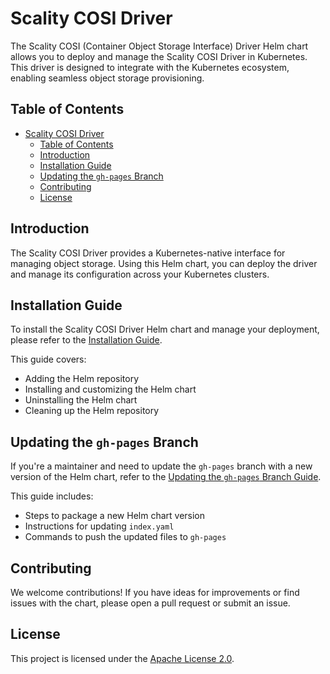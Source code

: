 # Scality COSI Driver

The Scality COSI (Container Object Storage Interface) Driver Helm chart allows you to deploy and manage the Scality COSI Driver in Kubernetes. This driver is designed to integrate with the Kubernetes ecosystem, enabling seamless object storage provisioning.

## Table of Contents

- [Scality COSI Driver](#scality-cosi-driver)
  - [Table of Contents](#table-of-contents)
  - [Introduction](#introduction)
  - [Installation Guide](#installation-guide)
  - [Updating the `gh-pages` Branch](#updating-the-gh-pages-branch)
  - [Contributing](#contributing)
  - [License](#license)

## Introduction

The Scality COSI Driver provides a Kubernetes-native interface for managing object storage. Using this Helm chart, you can deploy the driver and manage its configuration across your Kubernetes clusters.

## Installation Guide

To install the Scality COSI Driver Helm chart and manage your deployment, please refer to the [Installation Guide](docs/INSTALLATION.md).

This guide covers:

- Adding the Helm repository
- Installing and customizing the Helm chart
- Uninstalling the Helm chart
- Cleaning up the Helm repository

## Updating the `gh-pages` Branch

If you're a maintainer and need to update the `gh-pages` branch with a new version of the Helm chart, refer to the [Updating the `gh-pages` Branch Guide](docs/UPDATING_GH_PAGES.md).

This guide includes:

- Steps to package a new Helm chart version
- Instructions for updating `index.yaml`
- Commands to push the updated files to `gh-pages`

## Contributing

We welcome contributions! If you have ideas for improvements or find issues with the chart, please open a pull request or submit an issue.

## License

This project is licensed under the [Apache License 2.0](LICENSE).
